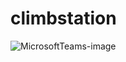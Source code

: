# climbstation
![MicrosoftTeams-image](https://user-images.githubusercontent.com/56847548/157303258-c304b32c-d676-478d-877d-d372cb0cc092.png)
